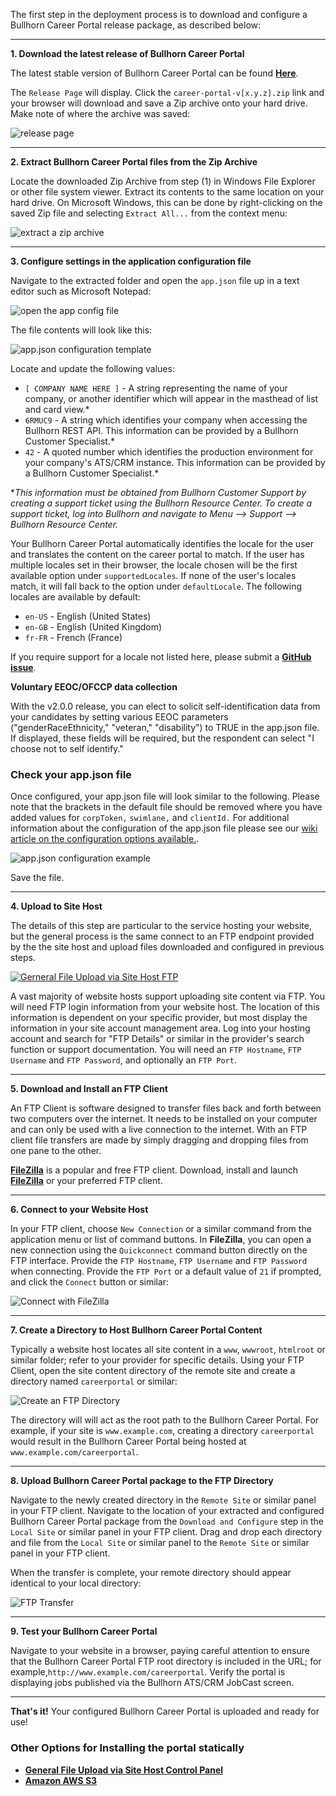 The first step in the deployment process is to download and configure a Bullhorn Career Portal release package, as described below:

***

**1. Download the latest release of Bullhorn Career Portal**

The latest stable version of Bullhorn Career Portal can be found  **[Here](https://github.com/bullhorn/career-portal/releases/latest)**.

The `Release Page` will display. Click the `career-portal-v[x.y.z].zip` link and your browser will download and save a Zip archive onto your hard drive. Make note of where the archive was saved:

![release page](assets/media/ReleasePage.png)

***

**2. Extract Bullhorn Career Portal files from the Zip Archive**

Locate the downloaded Zip Archive from step (1) in Windows File Explorer or other file system viewer. Extract its contents to the same location on your hard drive. On Microsoft Windows, this can be done by right-clicking on the saved Zip file and selecting `Extract All...` from the context menu:

![extract a zip archive](assets/media/ExtractZip.png)


***

**3. Configure settings in the application configuration file**

Navigate to the extracted folder and open the `app.json` file up in a text editor such as Microsoft Notepad:

![open the app config file](assets/media/OpenInNotepad.png)

 The file contents will look like this:

![app.json configuration template](assets/media/AppConfig.png)

Locate and update the following values:
* `[ COMPANY NAME HERE ]` - A string representing the name of your company, or another identifier which will appear in the masthead of  list and card view.*
* `6RMUC9` - A string which identifies your company when accessing the Bullhorn REST API. This information can be provided by a Bullhorn Customer Specialist.*
* `42` - A quoted number which identifies the production environment for your company's ATS/CRM instance. This information can be provided by a Bullhorn Customer Specialist.*

*_This information must be obtained from Bullhorn Customer Support by creating a support ticket using the Bullhorn Resource Center. To create a support ticket, log into Bullhorn and navigate to Menu --> Support --> Bullhorn Resource Center._

Your Bullhorn Career Portal automatically identifies the locale for the user and translates the content on the career portal to match.  If the user has multiple locales set in their browser, the locale chosen will be the first available option under `supportedLocales`.  If none of the user's locales match, it will fall back to the option under `defaultLocale`.  The following locales are available by default:

* `en-US` - English (United States)
* `en-GB` - English (United Kingdom)
* `fr-FR` - French (France)

If you require support for a locale not listed here, please submit a **[GitHub issue](https://github.com/bullhorn/career-portal/issues)**.

**Voluntary EEOC/OFCCP data collection**

With the v2.0.0 release, you can elect to solicit self-identification data from your candidates by setting various EEOC parameters ("genderRaceEthnicity," "veteran," "disability") to TRUE in the app.json file. If displayed, these fields will be required, but the respondent can select "I choose not to self identify." 

### Check your app.json file

Once configured, your app.json file will look similar to the following. Please note that the brackets in the default file should be removed where you have added values for `corpToken,` `swimlane,` and `clientId.` For additional information about the configuration of the app.json file please see our [wiki article on the configuration options available.](/portal-configuration-options.md). 


![app.json configuration example](assets/media/ConfigExample.png)

Save the file.

***

**4. Upload to Site Host**

The details of this step are particular to the service hosting your website, but the general process is the same connect to an FTP endpoint provided by the the site host and upload files downloaded and configured in previous steps.

[![Gerneral File Upload via Site Host FTP](media/GeneralFileUploadSiteHostFTP.png)](https://www.youtube.com/watch?v=ox5Kbqgm0io)


A vast majority of website hosts support uploading site content via FTP. You will need FTP login information from your website host. The location of this information is dependent on your specific provider, but most display the information in your site account management area. Log into your hosting account and search for "FTP Details" or similar in the provider's search function or support documentation. You will need an `FTP Hostname`, `FTP Username` and `FTP Password`, and optionally an `FTP Port`.

***

**5. Download and Install an FTP Client**

An FTP Client is software designed to transfer files back and forth between two computers over the internet. It needs to be installed on your computer and can only be used with a live connection to the internet. With an FTP client file transfers are made by simply dragging and dropping files from one pane to the other.

**[FileZilla](https://filezilla-project.org)** is a popular and free FTP client. Download, install and launch **[FileZilla](https://filezilla-project.org)** or your preferred FTP client.

***

**6. Connect to your Website Host**

In your FTP client, choose `New Connection` or a similar command from the application menu or list of command buttons. In **FileZilla**, you can open a new connection using the `Quickconnect` command button directly on the FTP interface. Provide the `FTP Hostname`, `FTP Username` and `FTP Password` when connecting. Provide the `FTP Port` or a default value of `21` if prompted, and click the `Connect` button or similar:

![Connect with FileZilla](assets/media/FileZillaConnect.png)

***

**7. Create a Directory to Host Bullhorn Career Portal Content**

Typically a website host locates all site content in a `www`, `wwwroot`, `htmlroot` or similar folder; refer to your provider for specific details. Using your FTP Client, open the site content directory of the remote site and create a directory named `careerportal` or similar:

![Create an FTP Directory](assets/media/FileZillaDirectory.png)

The directory will will act as the root path to the Bullhorn Career Portal. For example, if your site is `www.example.com`, creating a directory `careerportal` would result in the Bullhorn Career Portal being hosted at `www.example.com/careerportal`.

***

**8. Upload Bullhorn Career Portal package to the FTP Directory**

Navigate to the newly created directory in the `Remote Site` or similar panel in your FTP client. Navigate to the location of your extracted and configured Bullhorn Career Portal package from the `Download and Configure` step in the `Local Site` or similar panel in your FTP client. Drag and drop each directory and file from the `Local Site` or similar panel to the `Remote Site` or similar panel in your FTP client.

When the transfer is complete, your remote directory should appear identical to your local directory:

![FTP Transfer](assets/media/FileZillaTransfer.png)

***

**9. Test your Bullhorn Career Portal**

Navigate to your website in a browser, paying careful attention to ensure that the Bullhorn Career Portal FTP root directory is included in the URL; for example,`http://www.example.com/careerportal`. Verify the portal is displaying jobs published via the Bullhorn ATS/CRM JobCast screen.

***

**That's it!** Your configured Bullhorn Career Portal is uploaded and ready for use!

### Other Options for Installing the portal statically

* **[General File Upload via Site Host Control Panel](/Uploading-via-Site-Host-Control-Panel.md)**
* **[Amazon AWS S3](/Uploading-to-Amazon-AWS-S3.md)**


